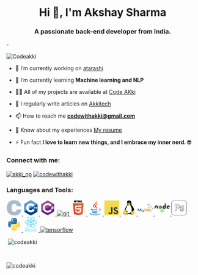 <h1 align="center">Hi 👋, I'm Akshay Sharma</h1>
<h3 align="center">A passionate back-end developer from India.</h3>
- <p align="left"> <img src="https://komarev.com/ghpvc/?username=codeakki&label=Profile%20views&color=0e75b6&style=flat" alt="Codeakki" /> </p>

- 🔭 I’m currently working on [atarashi](https://github.com/fossology/atarashi)

- 🌱 I’m currently learning **Machine learning and NLP**


- 👨‍💻 All of my projects are available at [Code AKki](http://codeakki.github.io/)

- 📝 I regularly write articles on [Akkitech](http://akkitechlearner.blogspot.com/)

- 📫 How to reach me **codewithakki@gmail.com**

- 📄 Know about my experiences [My resume](https://github.com/codeakki/codeakki.github.io/blob/master/images/Akshay.pdf)

- ⚡ Fun fact **I love to learn new things, and I embrace my inner nerd. 🤓**

<h3 align="left">Connect with me:</h3>
<p align="left">
<a href="https://instagram.com/akki_np" target="blank"><img align="center" src="https://cdn.jsdelivr.net/npm/simple-icons@3.0.1/icons/instagram.svg" alt="akki_np" height="30" width="40" /></a>
<a href="https://www.codechef.com/users/codewithakki" target="blank"><img align="center" src="https://cdn.jsdelivr.net/npm/simple-icons@3.1.0/icons/codechef.svg" alt="codewithakki" height="30" width="40" /></a>
</p>
<h3 align="left">Languages and Tools:</h3>
<p align="left"> <a href="https://www.cprogramming.com/" target="_blank"> <img src="https://raw.githubusercontent.com/devicons/devicon/master/icons/c/c-original.svg" alt="c" width="40" height="40"/> </a> <a href="https://www.w3schools.com/cpp/" target="_blank"> <img src="https://raw.githubusercontent.com/devicons/devicon/master/icons/cplusplus/cplusplus-original.svg" alt="cplusplus" width="40" height="40"/> </a> <a href="https://www.w3schools.com/cs/" target="_blank"> <img src="https://raw.githubusercontent.com/devicons/devicon/master/icons/csharp/csharp-original.svg" alt="csharp" width="40" height="40"/> </a> <a href="https://git-scm.com/" target="_blank"> <img src="https://www.vectorlogo.zone/logos/git-scm/git-scm-icon.svg" alt="git" width="40" height="40"/> </a> <a href="https://www.w3.org/html/" target="_blank"> <img src="https://raw.githubusercontent.com/devicons/devicon/master/icons/html5/html5-original-wordmark.svg" alt="html5" width="40" height="40"/> </a> <a href="https://www.java.com" target="_blank"> <img src="https://raw.githubusercontent.com/devicons/devicon/master/icons/java/java-original.svg" alt="java" width="40" height="40"/> </a> <a href="https://developer.mozilla.org/en-US/docs/Web/JavaScript" target="_blank"> <img src="https://raw.githubusercontent.com/devicons/devicon/master/icons/javascript/javascript-original.svg" alt="javascript" width="40" height="40"/> </a> <a href="https://www.linux.org/" target="_blank"> <img src="https://raw.githubusercontent.com/devicons/devicon/master/icons/linux/linux-original.svg" alt="linux" width="40" height="40"/> </a> <a href="https://www.mysql.com/" target="_blank"> <img src="https://raw.githubusercontent.com/devicons/devicon/master/icons/mysql/mysql-original-wordmark.svg" alt="mysql" width="40" height="40"/> </a> <a href="https://nodejs.org" target="_blank"> <img src="https://raw.githubusercontent.com/devicons/devicon/master/icons/nodejs/nodejs-original-wordmark.svg" alt="nodejs" width="40" height="40"/> </a> <a href="https://www.photoshop.com/en" target="_blank"> <img src="https://raw.githubusercontent.com/devicons/devicon/master/icons/photoshop/photoshop-line.svg" alt="photoshop" width="40" height="40"/> </a> <a href="https://www.python.org" target="_blank"> <img src="https://raw.githubusercontent.com/devicons/devicon/master/icons/python/python-original.svg" alt="python" width="40" height="40"/> </a> <a href="https://reactjs.org/" target="_blank"> <img src="https://raw.githubusercontent.com/devicons/devicon/master/icons/react/react-original-wordmark.svg" alt="react" width="40" height="40"/> </a> <a href="https://www.tensorflow.org" target="_blank"> <img src="https://www.vectorlogo.zone/logos/tensorflow/tensorflow-icon.svg" alt="tensorflow" width="40" height="40"/> </a> </p>
<p>&nbsp;<img align="center" src="https://github-readme-stats.vercel.app/api?username=codeakki&show_icons=true&locale=en" alt="codeakki" /></p><br>
<p><img align="left" src="https://github-readme-stats.vercel.app/api/top-langs?username=codeakki&show_icons=true&locale=en&layout=compact" alt="codeakki" /></p>






